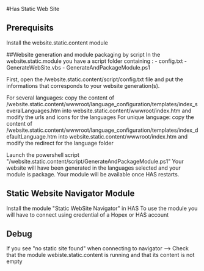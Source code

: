#Has Static Web Site

## Prerequisits
Install the website.static.content module

##Website generation and module packaging by script
In the website.static.module you have a script folder containing :
    - config.txt
    - GenerateWebSite.vbs
    - GenerateAndPackageModule.ps1

First, open the /website.static.content/script/config.txt file and put the informations that corresponds to your website generation(s). 

For several languages:
    copy the content of /website.static.content/wwwroot/language_configuration/templates/index_severalLanguages.htm into website.static.content/wwwroot/index.htm and modify the urls and icons for the languages
For unique language:
    copy the content of /website.static.content/wwwroot/language_configuration/templates/index_defaultLanguage.htm into website.static.content/wwwroot/index.htm and modify the redirect for the language folder

Launch the powershell script "/website.static.content/script/GenerateAndPackageModule.ps1"
Your website will have been generated in the languages selected and your module is package. Your module will be available once HAS restarts.
		
## Static Website Navigator Module
Install the module "Static WebSite Navigator" in HAS
To use the module you will have to connect using credential of a Hopex or HAS account

## Debug
If you see "no static site found" when connecting to navigator --> Check that the module webiste.static.content is running and that its content is not empty 



